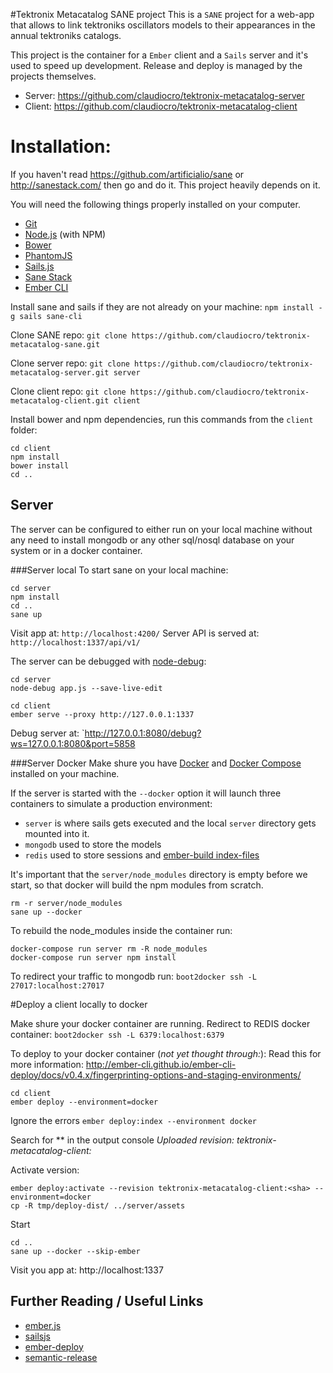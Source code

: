 #Tektronix Metacatalog SANE project
This is a `SANE` project for a web-app that allows to link tektroniks oscillators models to their appearances in the annual tektroniks catalogs.

This project is the container for a `Ember` client and a `Sails` server and it's used to speed up development. Release and deploy is managed by the projects themselves.

* Server: https://github.com/claudiocro/tektronix-metacatalog-server
* Client: https://github.com/claudiocro/tektronix-metacatalog-client


# Installation:
If you haven't read https://github.com/artificialio/sane or http://sanestack.com/ then go and do it. This project heavily depends on it.

You will need the following things properly installed on your computer.

* [Git](http://git-scm.com/)
* [Node.js](http://nodejs.org/) (with NPM)
* [Bower](http://bower.io/)
* [PhantomJS](http://phantomjs.org/)
* [Sails.js](http://sailsjs.org/)
* [Sane Stack](http://sanestack.com/)
* [Ember CLI](http://www.ember-cli.com/)

Install sane and sails if they are not already on your machine:
`npm install -g sails sane-cli`

Clone SANE repo:
 `git clone https://github.com/claudiocro/tektronix-metacatalog-sane.git`

Clone server repo:
`git clone https://github.com/claudiocro/tektronix-metacatalog-server.git server`

Clone client repo:
`git clone https://github.com/claudiocro/tektronix-metacatalog-client.git client`

Install bower and npm dependencies, run this commands from the `client` folder:
```
cd client
npm install
bower install
cd ..
```


## Server
The server can be configured to either run on your local machine without any need to install mongodb or any other sql/nosql database on your system or in a docker container.

###Server local
To start sane on your local machine:
```
cd server
npm install
cd ..
sane up
```

Visit app at: `http://localhost:4200/`
Server API is served at: `http://localhost:1337/api/v1/`

The server can be debugged with [node-debug](https://github.com/node-inspector/node-inspector):
```
cd server
node-debug app.js --save-live-edit
```

```
cd client
ember serve --proxy http://127.0.0.1:1337
```

Debug server at: `http://127.0.0.1:8080/debug?ws=127.0.0.1:8080&port=5858

###Server Docker
Make shure you have [Docker](https://www.docker.com/) and [Docker Compose](https://docs.docker.com/compose/) installed on your machine.

If the server is started with the `--docker` option it will launch three containers to simulate a production environment:

- `server` is where sails gets executed and the local `server` directory gets mounted into it.
- `mongodb` used to store the models 
- `redis` used to store sessions and [ember-build index-files](https://github.com/ember-cli/ember-cli-deploy)

It's important that the `server/node_modules` directory is empty before we start, so that docker will build the npm modules from scratch.

```
rm -r server/node_modules
sane up --docker
```

To rebuild the node_modules inside the container run:
```
docker-compose run server rm -R node_modules
docker-compose run server npm install
```

To redirect your traffic to mongodb run:
`boot2docker ssh -L 27017:localhost:27017`


#Deploy a client locally to docker

Make shure your docker container are running.
Redirect to REDIS docker container:
`boot2docker ssh -L 6379:localhost:6379`

To deploy to your docker container (*not yet thought through:*):
Read this for more information: http://ember-cli.github.io/ember-cli-deploy/docs/v0.4.x/fingerprinting-options-and-staging-environments/
```
cd client
ember deploy --environment=docker
```

Ignore the errors
`ember deploy:index --environment docker`

Search for ** in the output console 
*Uploaded revision: tektronix-metacatalog-client:<sha>*

Activate version:
```
ember deploy:activate --revision tektronix-metacatalog-client:<sha> --environment=docker
cp -R tmp/deploy-dist/ ../server/assets
```

Start 
```
cd ..
sane up --docker --skip-ember
```

Visit you app at: http://localhost:1337


## Further Reading / Useful Links

* [ember.js](http://emberjs.com/)
* [sailsjs](http://sailsjs.org/)
* [ember-deploy](http://ember-cli.github.io/ember-cli-deploy/)
* [semantic-release](https://github.com/semantic-release/semantic-release/)
